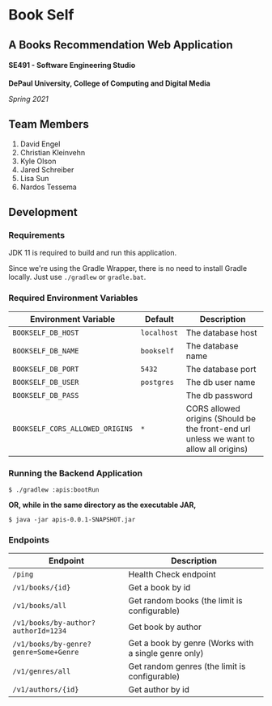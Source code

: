 # Book Self
## A Books Recommendation Web Application

#### SE491 - Software Engineering Studio
**DePaul University, College of Computing and Digital Media**

*Spring 2021*

## Team Members
1. David Engel
2. Christian Kleinvehn
3. Kyle Olson
4. Jared Schreiber
5. Lisa Sun
6. Nardos Tessema

## Development
### Requirements
JDK 11 is required to build and run this application.

Since we're using the Gradle Wrapper, there is no need to install Gradle locally. Just use `./gradlew` or `gradle.bat`.

### Required Environment Variables
Environment Variable | Default | Description
-------------------- | ------- | -----------
`BOOKSELF_DB_HOST` | `localhost` | The database host
`BOOKSELF_DB_NAME` | `bookself` | The database name
`BOOKSELF_DB_PORT` | `5432` | The database port
`BOOKSELF_DB_USER` | `postgres` | The db user name
`BOOKSELF_DB_PASS` |  | The db password
`BOOKSELF_CORS_ALLOWED_ORIGINS` | `*` | CORS allowed origins (Should be the front-end url unless we want to allow all origins)

### Running the Backend Application
`$ ./gradlew :apis:bootRun`

__OR, while in the same directory as the executable JAR,__

`$ java -jar apis-0.0.1-SNAPSHOT.jar`

### Endpoints

Endpoint | Description
-------- | -----------
`/ping` | Health Check endpoint
`/v1/books/{id}` | Get a book by id
`/v1/books/all` | Get random books (the limit is configurable)
`/v1/books/by-author?authorId=1234` | Get book by author
`/v1/books/by-genre?genre=Some+Genre` | Get a book by genre (Works with a single genre only)
`/v1/genres/all` | Get random genres (the limit is configurable)
`/v1/authors/{id}` | Get author by id

